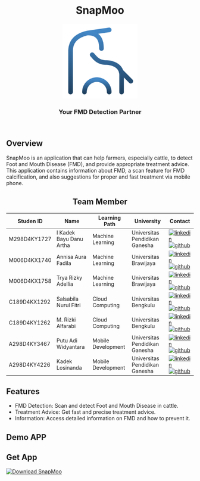 
<div align="center">
  <h1>SnapMoo</h1>
  <img src="https://github.com/snapmoo/snapmoo/blob/main/assets/logo-outline.png" alt="Logo" width="200">
  <h3>Your FMD Detection Partner</h2>
</div>
<br>
<h2>Overview</h2>
<p1>SnapMoo is an application that can help farmers, especially cattle, to detect Foot and Mouth Disease (FMD), and provide appropriate treatment advice. This application contains information about FMD, a scan feature for FMD calcification, and also suggestions for proper and fast treatment via mobile phone.</p1>
 
<div align="center">
  <h2>Team Member</h2>

| Studen ID   | Name                  | Learning Path       | University                     | Contact                                                                                                                                                   |
|-------------|-----------------------|---------------------|-------------------------------|-----------------------------------------------------------------------------------------------------------------------------------------------------------|
| M298D4KY1727| I Kadek Bayu Danu Artha | Machine Learning    | Universitas Pendidikan Ganesha | [![linkedin](https://img.shields.io/badge/Linkedin-0A66C2?style=for-the-badge&logo=linkedin&logoColor=white)](https://www.linkedin.com/in/i-kadek-bayu-danu-artha/) [![github](https://img.shields.io/badge/Github-181717?style=for-the-badge&logo=github&logoColor=white)](https://github.com/itmebayu) |
| M006D4KX1740| Annisa Aura Fadila     | Machine Learning    | Universitas Brawijaya         | [![linkedin](https://img.shields.io/badge/Linkedin-0A66C2?style=for-the-badge&logo=linkedin&logoColor=white)](https://www.linkedin.com/in/annisa-aura-fadila-64ba95220/) [![github](https://img.shields.io/badge/Github-181717?style=for-the-badge&logo=github&logoColor=white)](https://github.com/itmebayu) |
| M006D4KX1758| Trya Rizky Adellia     | Machine Learning    | Universitas Brawijaya         | [![linkedin](https://img.shields.io/badge/Linkedin-0A66C2?style=for-the-badge&logo=linkedin&logoColor=white)](https://www.linkedin.com/in/trya-rizky-adellia-421b311a7/) [![github](https://img.shields.io/badge/Github-181717?style=for-the-badge&logo=github&logoColor=white)](https://github.com/itmebayu) |
| C189D4KX1292| Salsabila Nurul Fitri  | Cloud Computing     | Universitas Bengkulu          | [![linkedin](https://img.shields.io/badge/Linkedin-0A66C2?style=for-the-badge&logo=linkedin&logoColor=white)](https://www.linkedin.com/in/salsabilanurfi/) [![github](https://img.shields.io/badge/Github-181717?style=for-the-badge&logo=github&logoColor=white)](https://github.com/itmebayu) |
| C189D4KY1262| M. Rizki Alfarabi      | Cloud Computing     | Universitas Bengkulu          | [![linkedin](https://img.shields.io/badge/Linkedin-0A66C2?style=for-the-badge&logo=linkedin&logoColor=white)](https://www.linkedin.com/in/m-rizki-alfarabi-95569128b/) [![github](https://img.shields.io/badge/Github-181717?style=for-the-badge&logo=github&logoColor=white)](https://github.com/itmebayu) |
| A298D4KY3467| Putu Adi Widyantara    | Mobile Development  | Universitas Pendidikan Ganesha | [![linkedin](https://img.shields.io/badge/Linkedin-0A66C2?style=for-the-badge&logo=linkedin&logoColor=white)](https://www.linkedin.com/in/i-kadek-bayu-danu-artha/) [![github](https://img.shields.io/badge/Github-181717?style=for-the-badge&logo=github&logoColor=white)](https://github.com/itmebayu) |
| A298D4KY4226| Kadek Losinanda        | Mobile Development  | Universitas Pendidikan Ganesha | [![linkedin](https://img.shields.io/badge/Linkedin-0A66C2?style=for-the-badge&logo=linkedin&logoColor=white)](https://www.linkedin.com/in/losinanda/) [![github](https://img.shields.io/badge/Github-181717?style=for-the-badge&logo=github&logoColor=white)](https://github.com/losinanda) |
</div>


## Features
- FMD Detection: Scan and detect Foot and Mouth Disease in cattle.
- Treatment Advice: Get fast and precise treatment advice.
- Information: Access detailed information on FMD and how to prevent it.

## Demo APP

## Get App
[![Download SnapMoo](https://img.shields.io/badge/Download%20SnapMoo-blue?style=for-the-badge)](https://media.suara.com/pictures/653x366/2024/04/29/87806-hantu-terseram-di-film-horor-imdb.jpg)



